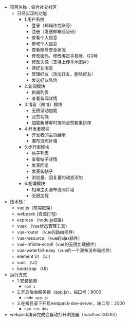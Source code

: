 - 项目名称：综合社交社区
  - 已经实现的功能
    - 1.用户系统
      - 登录（邮箱作为账号）
      - 注册（发送邮箱验证码）
      - 查看个人信息
      - 修改个人信息
      - 查看账号安全状况
      - 修改密码，修改绑定手机号、QQ号
      - 修改头像（支持上传本地图片）
      - 读好友消息
      - 管理好友（添加好友，删除好友）
      - 发送好友私信
    - 2.新闻模块
      - 新闻列表
      - 查看新闻详情
    - 3.博客（微博）模块
      - 无限滚动加载
      - 点赞功能
      - 加载新博客时按照点赞数重排序
    - 4.开发者模块
      - 开发者的主页展示
      - 瀑布流照片墙
    - 5.步行街模块
      - 帖子列表
      - 查看帖子详情
      - 发表回复
      - 发表新帖子
      - 浏览量、回复量的动态添加
    - 6.相簿模块
      - 相簿主页瀑布流照片墙
      - 无限加载
- 技术栈：
  - vue.js（前端框架）
  - webpack (资源打包)
  - express （node.js框架）
  - vuex （vue状态管理工具）
  - vue-router （vue的路由插件）
  - vue-resource （vue的ajax插件）
  - vue-infinite-scroll（vue的无限加载插件）
  - vue-waterfall-easy（vue的一个瀑布流布局插件）
  - element UI （UI）
  - vant （UI）
  - bootstrap （UI）
- 运行方式
  - 1.安装依赖
    - ```npm i  ```
  - 2.开启后台服务器（app.js），端口号：8000
    - ```node app.js ```
  - 3.在根目录下开启webpack-dev-server，端口号：3000
    - ```npm run dev ```
- webpack编译完成会自动打开浏览器（loaclhost:3000/）
    
  
    
